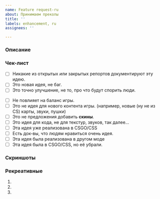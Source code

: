 ```yaml
---
name: Feature request-ru
about: Принимаем преколы
title: ''
labels: enhancement, ru
assignees: ''

---
```


### Описание
<!-- Простое и понятное объяснение, в чем идея -->

### Чек-лист
<!-- Вы ДОЛЖНЫ ответить "Да" в этих чек-боксах, что-бы показать идею (issue). -->
<!-- Что-бы поставить галочку - поставьте 'x' (Икс) в квадратные кавычки, например = [x] -->
- [ ] Никакие из открытых *или* закрытых репортов документируют эту идею.
- [ ] Это новая идея, не баг.
- [ ] Это точно улучшение, не то, про что будут спорить люди.

<!-- Вам НЕ нужно отвечать "Да" на ниже описанное, но пожалуйста, поставьте галочку, если подходит -->
<!-- Что-бы поставить галочку - поставьте 'x' (Икс) в квадратные кавычки, например = [x] -->
- [ ] Не повлияет на баланс игры. 
- [ ] Это не идея для нового контента игры. (например, новые (ну не из CS) карты, звуки, пушки)
- [ ] Это не предложения добавить **скины**.
- [ ] Это идея для кода, не для текстур, звуков, так далее...
- [ ] Эта идея уже реализована в CSGO/CSS
- [ ] Есть док-вы, что людям нравиться очень идея.
- [ ] Эта идея была реализована в другом моде <!-- Вставьте ссылку -->
- [ ] Эта идея была в CSGO/CSS, но её убрали.

### Скриншоты
<!-- Если таковые есть -->

### Рекреативные 
<!-- Другие варианты выполнения этой идеи -->
1. 
2. 
3.
